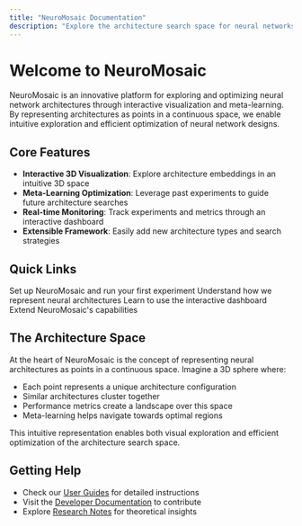 ```yaml
---
title: "NeuroMosaic Documentation"
description: "Explore the architecture search space for neural networks through interactive visualization and meta-learning"
---
```


# Welcome to NeuroMosaic

NeuroMosaic is an innovative platform for exploring and optimizing neural network architectures through interactive visualization and meta-learning. By representing architectures as points in a continuous space, we enable intuitive exploration and efficient optimization of neural network designs.

## Core Features

- **Interactive 3D Visualization**: Explore architecture embeddings in an intuitive 3D space
- **Meta-Learning Optimization**: Leverage past experiments to guide future architecture searches
- **Real-time Monitoring**: Track experiments and metrics through an interactive dashboard
- **Extensible Framework**: Easily add new architecture types and search strategies

## Quick Links

<CardGroup cols={2}>
  <Card title="Getting Started" icon="play" href="/guides/getting-started">
    Set up NeuroMosaic and run your first experiment
  </Card>
  <Card title="Architecture Space" icon="cube" href="/research/sphere-metaphor">
    Understand how we represent neural architectures
  </Card>
  <Card title="Visualization Guide" icon="chart-scatter-3d" href="/guides/visualize-results">
    Learn to use the interactive dashboard
  </Card>
  <Card title="Developer Guide" icon="code" href="/developer/adding-architectures">
    Extend NeuroMosaic's capabilities
  </Card>
</CardGroup>

## The Architecture Space

At the heart of NeuroMosaic is the concept of representing neural architectures as points in a continuous space. Imagine a 3D sphere where:

- Each point represents a unique architecture configuration
- Similar architectures cluster together
- Performance metrics create a landscape over this space
- Meta-learning helps navigate towards optimal regions

This intuitive representation enables both visual exploration and efficient optimization of the architecture search space.

## Getting Help

- Check our [User Guides](/guides/getting-started) for detailed instructions
- Visit the [Developer Documentation](/developer/adding-architectures) to contribute
- Explore [Research Notes](/research/meta-learning-insights) for theoretical insights
